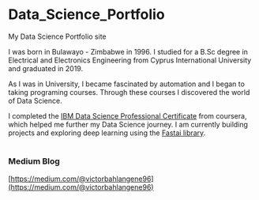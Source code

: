 # Data_Science_Portfolio
My Data Science Portfolio site

I was born in Bulawayo - Zimbabwe in 1996. I studied for a B.Sc degree in Electrical and Electronics Engineering from Cyprus International University and graduated in 2019.

As I was in University, I became fascinated by automation and I began to taking programing courses. Through these courses I discovered the world of Data Science.

I completed the [IBM Data Science Professional Certificate](https://www.coursera.org/professional-certificates/ibm-data-science) from coursera, which helped me further my Data Science journey. I am currently building projects and exploring deep learning using the [Fastai library](https://www.fast.ai/).

#

### Medium Blog

[https://medium.com/@victorbahlangene96](https://medium.com/@victorbahlangene96)
